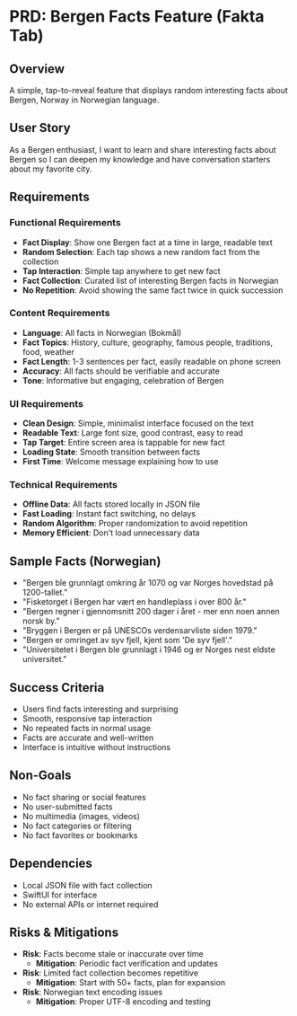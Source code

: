 # PRD: Bergen Facts Feature (Fakta Tab)

## Overview
A simple, tap-to-reveal feature that displays random interesting facts about Bergen, Norway in Norwegian language.

## User Story
As a Bergen enthusiast, I want to learn and share interesting facts about Bergen so I can deepen my knowledge and have conversation starters about my favorite city.

## Requirements

### Functional Requirements
- **Fact Display**: Show one Bergen fact at a time in large, readable text
- **Random Selection**: Each tap shows a new random fact from the collection
- **Tap Interaction**: Simple tap anywhere to get new fact
- **Fact Collection**: Curated list of interesting Bergen facts in Norwegian
- **No Repetition**: Avoid showing the same fact twice in quick succession

### Content Requirements
- **Language**: All facts in Norwegian (Bokmål)
- **Fact Topics**: History, culture, geography, famous people, traditions, food, weather
- **Fact Length**: 1-3 sentences per fact, easily readable on phone screen
- **Accuracy**: All facts should be verifiable and accurate
- **Tone**: Informative but engaging, celebration of Bergen

### UI Requirements
- **Clean Design**: Simple, minimalist interface focused on the text
- **Readable Text**: Large font size, good contrast, easy to read
- **Tap Target**: Entire screen area is tappable for new fact
- **Loading State**: Smooth transition between facts
- **First Time**: Welcome message explaining how to use

### Technical Requirements
- **Offline Data**: All facts stored locally in JSON file
- **Fast Loading**: Instant fact switching, no delays
- **Random Algorithm**: Proper randomization to avoid repetition
- **Memory Efficient**: Don't load unnecessary data

## Sample Facts (Norwegian)
- "Bergen ble grunnlagt omkring år 1070 og var Norges hovedstad på 1200-tallet."
- "Fisketorget i Bergen har vært en handleplass i over 800 år."
- "Bergen regner i gjennomsnitt 200 dager i året - mer enn noen annen norsk by."
- "Bryggen i Bergen er på UNESCOs verdensarvliste siden 1979."
- "Bergen er omringet av syv fjell, kjent som 'De syv fjell'."
- "Universitetet i Bergen ble grunnlagt i 1946 og er Norges nest eldste universitet."

## Success Criteria
- Users find facts interesting and surprising
- Smooth, responsive tap interaction
- No repeated facts in normal usage
- Facts are accurate and well-written
- Interface is intuitive without instructions

## Non-Goals
- No fact sharing or social features
- No user-submitted facts
- No multimedia (images, videos)
- No fact categories or filtering
- No fact favorites or bookmarks

## Dependencies
- Local JSON file with fact collection
- SwiftUI for interface
- No external APIs or internet required

## Risks & Mitigations
- **Risk**: Facts become stale or inaccurate over time
  - **Mitigation**: Periodic fact verification and updates
- **Risk**: Limited fact collection becomes repetitive
  - **Mitigation**: Start with 50+ facts, plan for expansion
- **Risk**: Norwegian text encoding issues
  - **Mitigation**: Proper UTF-8 encoding and testing